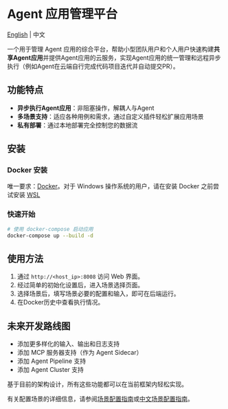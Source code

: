 # Agent 应用管理平台


[English](README.md) | 中文

一个用于管理 Agent 应用的综合平台，帮助小型团队用户和个人用户快速构建**共享Agent应用**并提供Agent应用的云服务，实现Agent应用的统一管理和远程异步执行（例如Agent在云端自行完成代码项目迭代并自动提交PR）。

## 功能特点
- **异步执行Agent应用**：非阻塞操作，解耦人与Agent
- **多场景支持**：适应各种用例和需求，通过自定义插件轻松扩展应用场景
- **私有部署**：通过本地部署完全控制您的数据流

## 安装

### Docker 安装

唯一要求：[Docker](https://docs.docker.com/engine/install/)。对于 Windows 操作系统的用户，请在安装 Docker 之前尝试安装 [WSL](https://learn.microsoft.com/zh-cn/windows/wsl/install)

### 快速开始
```bash
# 使用 docker-compose 启动应用
docker-compose up --build -d
```

## 使用方法

1. 通过 `http://<host_ip>:8008` 访问 Web 界面。
2. 经过简单的初始化设置后，进入场景选择页面。
3. 选择场景后，填写场景必要的配置和输入，即可在后端运行。
4. 在Docker历史中查看执行情况。

## 未来开发路线图

- 添加更多样化的输入、输出和日志支持
- 添加 MCP 服务器支持（作为 Agent Sidecar）
- 添加 Agent Pipeline 支持
- 添加 Agent Cluster 支持

基于目前的架构设计，所有这些功能都可以在当前框架内轻松实现。

有关配置场景的详细信息，请参阅[场景配置指南](/docs/scenario-configuration.md)或[中文场景配置指南](/docs/scenario-configuration-zh.md)。
